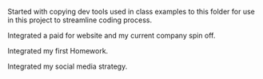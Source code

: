 Started with copying dev tools used in class examples to this folder for use in this project to streamline coding process.

Integrated a paid for website and my current company spin off.

Integrated my first Homework.

Integrated my social media strategy.
